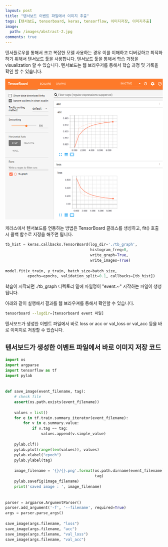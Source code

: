 ```yaml
---
layout: post
title: "텐서보드 이벤트 파일에서 이미지 추출"
tags: [텐서보드, tensorboard, keras, tensorflow, 이미지저장, 이미지추출]
image:
  path: /images/abstract-2.jpg
comments: true
---
```


텐서플로우를 통해서 크고 복잡한 모델 사용하는 경우 이를 이해하고 디버깅하고 최적화하기 위해서 텐서보드 툴을 사용합니다. 텐서보드 툴을 통해서 학습 과정을 visualization 할 수 있습니다. 텐서보드는 웹 브라우저를 통해서 학습 과정 및 기록을 확인 할 수 있습니다.

![tensorboard](/images/2018/11/08_tensorboard/tensorboard_capture.png)

케라스에서 텐서보드를 연동하는 방법은 TensorBoard 클래스를 생성하고, fit() 호출시 콜백 함수로 지정을 해주면 됩니다.

```python
tb_hist = keras.callbacks.TensorBoard(log_dir='./tb_graph',
                                      histogram_freq=0,
                                      write_graph=True,
                                      write_images=True)

model.fit(x_train, y_train, batch_size=batch_size,
          epochs=epochs, validation_split=0.1, callbacks=[tb_hist])
```



학습이 시작되면 ./tb_graph 디렉토리 밑에 파일명이 "event.~" 시작하는 파일이 생성됩니다.

아래와 같이 실행해서 결과를 웹 브라우져를 통해서 확인할 수 있습니다.

```bash
tensorboard --logdir=[tensorboard event 파일]
```



텐서보드가 생성한 이벤트 파일에서 바로 loss or acc or val_loss or val_acc 등을 바로 이미지로 저장할 수 있습니다.



## 텐서보드가 생성한 이벤트 파일에서 바로 이미지 저장 코드

```python
import os
import argparse
import tensorflow as tf
import pylab


def save_image(event_filename, tag):
    # check file
    assert(os.path.exists(event_filename))

    values = list()
    for e in tf.train.summary_iterator(event_filename):
        for v in e.summary.value:
            if v.tag == tag:
                values.append(v.simple_value)

    pylab.clf()
    pylab.plot(range(len(values)), values)
    pylab.xlabel("epoch")
    pylab.ylabel(tag)

    image_filename = '{}/{}.png'.format(os.path.dirname(event_filename),
                                        tag)
    pylab.savefig(image_filename)
    print('saved image : ', image_filename)


parser = argparse.ArgumentParser()
parser.add_argument('-f', '--filename', required=True)
args = parser.parse_args()

save_image(args.filename, "loss")
save_image(args.filename, "acc")
save_image(args.filename, "val_loss")
save_image(args.filename, "val_acc")
```
